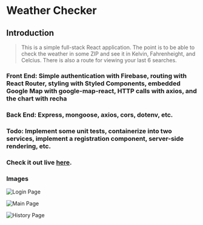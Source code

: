 # Weather Checker

## Introduction

> This is a simple full-stack React application. The point is to be able to check the weather in some ZIP and see it in Kelvin, Fahrenheight, and Celcius. There is also a route for viewing your last 6 searches.

### Front End: Simple authentication with Firebase, routing with React Router, styling with Styled Components, embedded Google Map with google-map-react, HTTP calls with axios, and the chart with recha

### Back End: Express, mongoose, axios, cors, dotenv, etc.

### Todo: Implement some unit tests, containerize into two services, implement a registration component, server-side rendering, etc.

### Check it out live [here](https://weather-app-bl59ms76w.now.sh/).

### Images

![Login Page](https://i.imgur.com/Q9fdEYn.png)

![Main Page](https://i.imgur.com/lFxXkeQ.png)

![History Page](https://i.imgur.com/ZX9gBbi.png)
